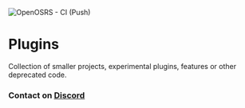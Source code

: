 ![OpenOSRS - CI (Push)](https://github.com/open-osrs/plugins/workflows/OpenOSRS%20-%20CI%20(Push)/badge.svg?branch=master)
# Plugins
Collection of smaller projects, experimental plugins, features or other deprecated code.

### Contact on [Discord](https://discordapp.com/users/159941566994186240)